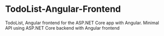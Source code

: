 # TodoList-Angular-Frontend
TodoList, Angular frontend for the ASP.NET Core app with Angular. Minimal API using ASP.NET Core backend with Angular frontend
